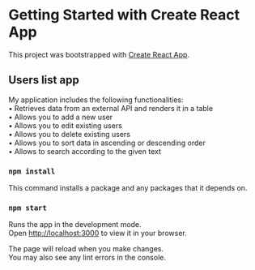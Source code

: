 # Getting Started with Create React App

This project was bootstrapped with [Create React App](https://github.com/facebook/create-react-app).

## Users list app

My application includes the following functionalities:\
• Retrieves data from an external API and renders it in a table\
• Allows you to add a new user\
• Allows you to edit existing users\
• Allows you to delete existing users\
•	Allows you to sort data in ascending or descending order\
•	Allows to search according to the given text

### `npm install`

This command installs a package and any packages that it depends on.

### `npm start`

Runs the app in the development mode.\
Open [http://localhost:3000](http://localhost:3000) to view it in your browser.

The page will reload when you make changes.\
You may also see any lint errors in the console.


